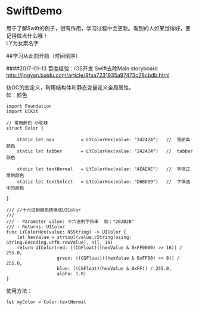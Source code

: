 # SwiftDemo
用于了解Swift的例子，很有作用，学习过程中会更新。看到的人如果觉得好，要记得做点什么哦！<br>
LY为女票名字

##学习从此刻开始（时间倒序）

####2017-01-13
百度经验：iOS开发 Swift去除Main.storyboard <br>
http://jingyan.baidu.com/article/9faa7231935a97473c28cbdb.html

仿OC的宏定义，利用结构体和静态变量定义全局属性。<br>
如：颜色
```
import Foundation
import UIKit

// 常用颜色 小驼峰
struct Color {
    
    static let nav          = LYColorHex(value: "242424")   //  导航条颜色
    static let tabber       = LYColorHex(value: "242424")   //  tabbar颜色
    
    static let textNormal   = LYColorHex(value: "AEAEAE")   //  字体正常的颜色
    static let textSelect   = LYColorHex(value: "D6BD99")   //  字体选中的颜色
    
}

/// //十六进制颜色转换成UIColor
///
/// - Parameter value: 十六进制字符串  如："2B2B2B"
/// - Returns: UIColor
func LYColorHex(value: NSString) -> UIColor {
    let hexValue = strtoul(value.cString(using: String.Encoding.utf8.rawValue), nil, 16)
    return UIColor(red: ((CGFloat)((hexValue & 0xFF0000) >> 16)) / 255.0,
                   green: ((CGFloat)((hexValue & 0xFF00) >> 8)) / 255.0,
                   blue: ((CGFloat)(hexValue & 0xFF)) / 255.0,
                   alpha: 1.0)
}
```
使用方法：
```
let myColor = Color.textNormal
```
